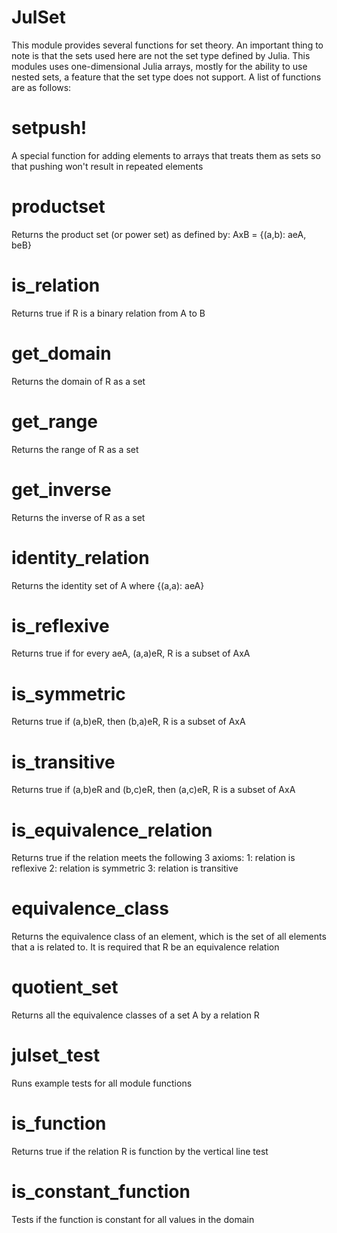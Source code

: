 # JulSet
This module provides several functions for set theory.
An important thing to note is that the sets used here are not the set type
defined by Julia. This modules uses one-dimensional Julia arrays, mostly for the ability
to use nested sets, a feature that the set type does not support.
A list of functions are as follows:

# setpush!
A special function for adding elements to arrays that treats them as sets so that pushing 
won't result in repeated elements

# productset
Returns the product set (or power set) as defined by: AxB = {(a,b): aeA, beB}

# is_relation
Returns true if R is a binary relation from A to B

# get_domain
Returns the domain of R as a set

# get_range
Returns the range of R as a set

# get_inverse
Returns the inverse of R as a set

# identity_relation
Returns the identity set of A where {(a,a): aeA}

# is_reflexive
Returns true if for every aeA, (a,a)eR, R is a subset of AxA

# is_symmetric
Returns true if (a,b)eR, then (b,a)eR, R is a subset of AxA

# is_transitive
Returns true if (a,b)eR and (b,c)eR, then (a,c)eR, R is a subset of AxA

# is_equivalence_relation
Returns true if the relation meets the following 3 axioms:
1: relation is reflexive
2: relation is symmetric
3: relation is transitive

# equivalence_class
Returns the equivalence class of an element, which is the set of all elements that a is 
related to. It is required that R be an equivalence relation

# quotient_set
Returns all the equivalence classes of a set A by a relation R

# julset_test
Runs example tests for all module functions

# is_function
Returns true if the relation R is function by the vertical line test

# is_constant_function
Tests if the function is constant for all values in the domain